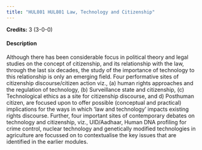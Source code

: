 ```yaml
---
title: "HUL801 HUL801 Law, Technology and Citizenship"
---
```

**Credits:** 3 (3-0-0)

#### Description
Although there has been considerable focus in political theory and legal studies on the concept of citizenship, and its relationship with the law, through the last six decades, the study of the importance of technology to this relationship is only an emerging field. Four performative sites of citizenship discourse/citizen action viz., (a) human rights approaches and the regulation of technology, (b) Surveillance state and citizenship, (c) Technological ethics as a site for citizenship discourse, and d) Posthuman citizen, are focused upon to offer possible (conceptual and practical) implications for the ways in which ‘law and technology’ impacts existing rights discourse. Further, four important sites of contemporary debates on technology and citizenship, viz., UID/Aadhaar, Human DNA profiling for crime control, nuclear technology and genetically modified technologies in agriculture are focussed on to contextualise the key issues that are identified in the earlier modules.